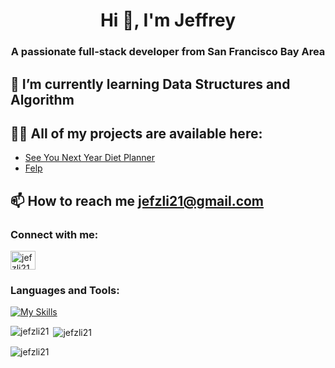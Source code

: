<h1 align="center">Hi 👋, I'm Jeffrey</h1>
<h3 align="center">A passionate full-stack developer from San Francisco Bay Area</h3>

## 🌱 I’m currently learning **Data Structures and Algorithm**

## 👨‍💻 All of my projects are available here:
* [See You Next Year Diet Planner](https://jefzli21.github.io/See_You_Next_Year_Diet_Planner/)
* [Felp](https://felp-e.herokuapp.com/)

## 📫 How to reach me **jefzli21@gmail.com**

<h3 align="left">Connect with me:</h3>
<p align="left">
<a href="https://linkedin.com/in/jefzli21" target="blank"><img align="center" src="https://raw.githubusercontent.com/rahuldkjain/github-profile-readme-generator/master/src/images/icons/Social/linked-in-alt.svg" alt="jefzli21" height="30" width="40" /></a>
</p>

<h3 align="left">Languages and Tools:</h3>

[![My Skills](https://skillicons.dev/icons?i=react,redux,js,html,css,postgres,rails,ruby,nodejs,mongodb,express,aws,d3,github,git,heroku,r,webpack,emotion)](https://skillicons.dev)

<p><img align="left" src="https://github-readme-stats.vercel.app/api/top-langs?username=jefzli21&show_icons=true&locale=en&layout=compact" alt="jefzli21" /></p>

<p>&nbsp;<img align="center" src="https://github-readme-stats.vercel.app/api?username=jefzli21&show_icons=true&locale=en" alt="jefzli21" /></p>

<p><img align="center" src="https://github-readme-streak-stats.herokuapp.com/?user=jefzli21&" alt="jefzli21" /></p>
